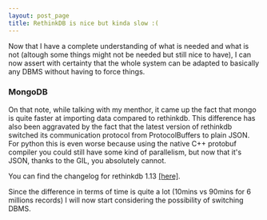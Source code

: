 ```yaml
---
layout: post_page
title: RethinkDB is nice but kinda slow :(
---
```


Now that I have a complete understanding of what is needed and what is not (altough some things might not be needed but still nice to have), I can now assert with certainty that the whole system can be adapted to basically any DBMS without having to force things. 

### MongoDB ###
On that note, while talking with my menthor, it came up the fact that mongo is quite faster at importing data compared to rethinkdb. This difference has also been aggravated by the fact that the latest version of rethinkdb switched its communication protocol from ProtocolBuffers to plain JSON. For python this is even worse because using the native C++ protobuf compiler you could still have some kind of parallelism, but now that it's JSON, thanks to the GIL, you absolutely cannot.

You can find the changelog for rethinkdb 1.13 [[here]](http://rethinkdb.com/blog/1.13-release/).

Since the difference in terms of time is quite a lot (10mins vs 90mins for 6 millions records) I will now start considering the possibility of switching DBMS.
